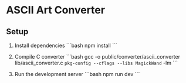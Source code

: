 # ASCII Art Converter

## Setup

1. Install dependencies
\`\`\`bash
npm install
\`\`\`

2. Compile C converter
\`\`\`bash
gcc -o public/converter/ascii_converter lib/ascii_converter.c `pkg-config --cflags --libs MagickWand` -lm
\`\`\`

3. Run the development server
\`\`\`bash
npm run dev
\`\`\`
